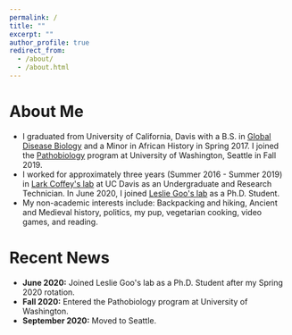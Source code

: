```yaml
---
permalink: /
title: ""
excerpt: ""
author_profile: true
redirect_from: 
  - /about/
  - /about.html
---
```


# About Me

* I graduated from University of California, Davis with a B.S. in [Global Disease Biology](https://gdb.ucdavis.edu/) and a Minor in African History in Spring 2017. I joined the [Pathobiology](https://globalhealth.washington.edu/education-training/phd-pathobiology) program at University of Washington, Seattle in Fall 2019.
* I worked for approximately three years (Summer 2016 - Summer 2019) in [Lark Coffey's lab](https://coffeylab.ucdavis.edu/) at UC Davis as an Undergraduate and Research Technician. In June 2020, I joined [Leslie Goo's lab](https://research.fhcrc.org/goo/en.html) as a Ph.D. Student.
* My non-academic interests include: Backpacking and hiking, Ancient and Medieval history, politics, my pup, vegetarian cooking, video games, and reading.

# Recent News

* **June 2020:** Joined Leslie Goo's lab as a Ph.D. Student after my Spring 2020 rotation. 
* **Fall 2020:** Entered the Pathobiology program at University of Washington.
* **September 2020:** Moved to Seattle.
